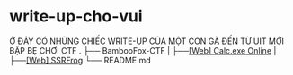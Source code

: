 # write-up-cho-vui
Ở ĐÂY CÓ NHỮNG CHIẾC WRITE-UP CỦA MỘT CON GÀ ĐẾN TỪ UIT MỚI BẬP BẸ CHƠI CTF
    .
    ├── BambooFox-CTF
    |   ├──[[Web] Calc.exe Online](https://github.com/rimc2t/write-up-cho-vui/tree/main/BambooFox-CTF/%5BWeb%5D%20Calc.exe%20Online)
    |   ├──[[Web] SSRFrog](https://github.com/rimc2t/write-up-cho-vui/tree/main/BambooFox-CTF/%5BWeb%5D%20SSRFrog)
    └── README.md
